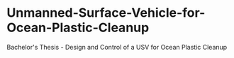 # Unmanned-Surface-Vehicle-for-Ocean-Plastic-Cleanup
Bachelor's Thesis - Design and Control of a USV for Ocean Plastic Cleanup
